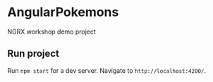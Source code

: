 # AngularPokemons
NGRX workshop demo project

## Run project

Run `npm start` for a dev server. Navigate to `http://localhost:4200/`.

